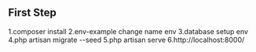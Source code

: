 ## First Step

1.composer install
2.env-example change name env
3.database setup env
4.php artisan migrate --seed
5.php artisan serve
6.http://localhost:8000/
